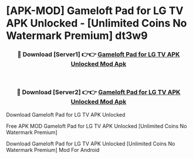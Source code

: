 # [APK-MOD] Gameloft Pad for LG TV APK Unlocked - [Unlimited Coins No Watermark Premium] dt3w9



<div align="center">
<h3>🔴 Download [Server1] 👉👉 <a href="https://momento.my/?title=Gameloft_Pad_for_LG_TV_APK_Unlocked">Gameloft Pad for LG TV APK Unlocked Mod Apk</a></h3><br>

<h3>🔴 Download [Server2] 👉👉 <a href="https://momento.my/?title=Gameloft_Pad_for_LG_TV_APK_Unlocked">Gameloft Pad for LG TV APK Unlocked Mod Apk</a></h3>
</div>



Download Gameloft Pad for LG TV APK Unlocked 

Free APK MOD Gameloft Pad for LG TV APK Unlocked [Unlimited Coins No Watermark Premium]

Download Gameloft Pad for LG TV APK Unlocked [Unlimited Coins No Watermark Premium] Mod For Android

